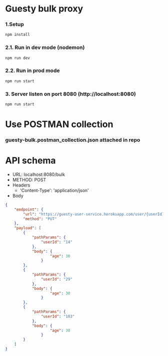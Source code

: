 # Guesty bulk proxy

### 1.Setup
```bash
npm install
```
### 2.1. Run in dev mode (nodemon)
```bash
npm run dev
```
### 2.2. Run in prod mode
```bash
npm run start
```
### 3. Server listen on port 8080 (http://localhost:8080)
```bash
npm run start
```

# Use POSTMAN collection
### **guesty-bulk.postman_collection.json** attached in repo

# API schema
* URL: localhost:8080/bulk
* METHOD: POST
* Headers
  * 'Content-Type': 'application/json'
* Body
```json
{
    "endpoint": {
        "url": "https://guesty-user-service.herokuapp.com/user/{userId}",
        "method": "PUT"
    },
    "payload": [
        {
            "pathParams": {
                "userId": "14"
            },
            "body": {
                    "age": 30
                }
        },
        {
            "pathParams": {
                "userId": "29"
            },
            "body": {
                    "age": 30
                }
        },
        {
            "pathParams": {
                "userId": "103"
            },
            "body": {
                    "age": 30
                }
        }      
    ]
}
```
